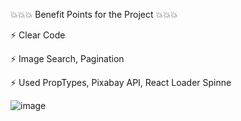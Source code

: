 💥💥💥 Benefit Points for the Project 💥💥💥

⚡ Clear Code

⚡ Image Search, Pagination

⚡ Used  PropTypes, Pixabay API, React Loader Spinne

![image](https://textbook.edu.goit.global/lms-react-homework/v1/img/hw-03/image-finder.jpg)
